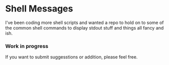 # Shell Messages

I've been coding more shell scripts and wanted a repo to hold on to some of the common shell commands to display stdout stuff and things all fancy and ish.

### Work in progress

If you want to submit suggesstions or addition, please feel free.
